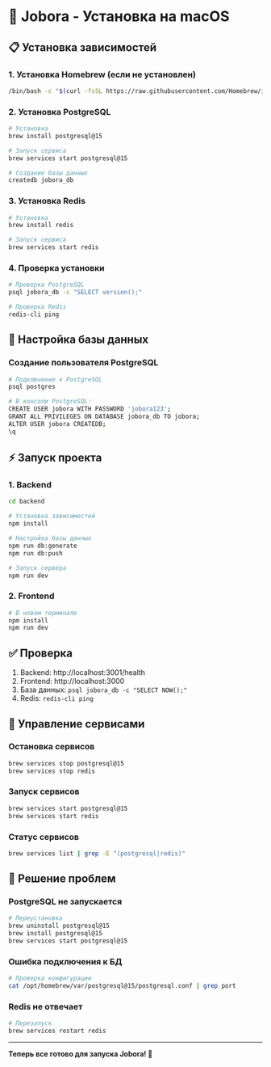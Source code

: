 # 🍎 Jobora - Установка на macOS

## 📋 Установка зависимостей

### 1. Установка Homebrew (если не установлен)
```bash
/bin/bash -c "$(curl -fsSL https://raw.githubusercontent.com/Homebrew/install/HEAD/install.sh)"
```

### 2. Установка PostgreSQL
```bash
# Установка
brew install postgresql@15

# Запуск сервиса
brew services start postgresql@15

# Создание базы данных
createdb jobora_db
```

### 3. Установка Redis
```bash
# Установка
brew install redis

# Запуск сервиса
brew services start redis
```

### 4. Проверка установки
```bash
# Проверка PostgreSQL
psql jobora_db -c "SELECT version();"

# Проверка Redis
redis-cli ping
```

## 🔧 Настройка базы данных

### Создание пользователя PostgreSQL
```bash
# Подключение к PostgreSQL
psql postgres

# В консоли PostgreSQL:
CREATE USER jobora WITH PASSWORD 'jobora123';
GRANT ALL PRIVILEGES ON DATABASE jobora_db TO jobora;
ALTER USER jobora CREATEDB;
\q
```

## ⚡ Запуск проекта

### 1. Backend
```bash
cd backend

# Установка зависимостей
npm install

# Настройка базы данных
npm run db:generate
npm run db:push

# Запуск сервера
npm run dev
```

### 2. Frontend
```bash
# В новом терминале
npm install
npm run dev
```

## ✅ Проверка

1. Backend: http://localhost:3001/health
2. Frontend: http://localhost:3000
3. База данных: `psql jobora_db -c "SELECT NOW();"`
4. Redis: `redis-cli ping`

## 🔄 Управление сервисами

### Остановка сервисов
```bash
brew services stop postgresql@15
brew services stop redis
```

### Запуск сервисов
```bash
brew services start postgresql@15
brew services start redis
```

### Статус сервисов
```bash
brew services list | grep -E "(postgresql|redis)"
```

## 🐛 Решение проблем

### PostgreSQL не запускается
```bash
# Переустановка
brew uninstall postgresql@15
brew install postgresql@15
brew services start postgresql@15
```

### Ошибка подключения к БД
```bash
# Проверка конфигурации
cat /opt/homebrew/var/postgresql@15/postgresql.conf | grep port
```

### Redis не отвечает
```bash
# Перезапуск
brew services restart redis
```

---

**Теперь все готово для запуска Jobora! 🚀**